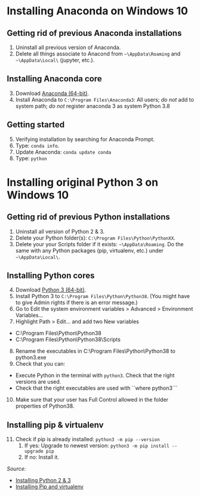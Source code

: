# Installing Anaconda on Windows 10

## Getting rid of previous Anaconda installations

1. Uninstall all previous version of Anaconda.
2. Delete all things associate to Anacond from ```~\AppData\Roaming``` and ```~\AppData\Local\``` (jupyter, etc.).

## Installing Anaconda core

3. Download [Anaconda (64-bit)](https://www.anaconda.com/products/individual/get-started).
4. Install Anaconda to ```C:\Program Files\Anaconda3```: All users; _do not_ add to system path; _do not_ register anaconda 3 as system Python 3.8

## Getting started

5. Verifying installation by searching for Anaconda Prompt.
6. Type: ```conda info```.
7. Update Anaconda: ```conda update conda```
7. Type: ```python```

# Installing original Python 3 on Windows 10

## Getting rid of previous Python installations

1. Uninstall all version of Python 2 & 3.
2. Delete your Python folder(s): ```C:\Program Files\Python\PythonXX```. 
3. Delete your your Scripts folder if it exists: ```~\AppData\Roaming```. Do the same with any Python packages (pip, virtualenv, etc.) under ```~\AppData\Local\```.

## Installing Python cores

4. Download [Python 3 (64-bit)]((https://www.python.org/downloads/)).
5. Install  Python 3 to ```C:\Program Files\Python\Python38```. (You might have to give Admin rights if there is an error message.)
6. Go to Edit the system environment variables > Advanced > Environment Variables…
7. Highlight Path > Edit… and add two New variables
  * C:\Program Files\Python\Python38
  * C:\Program Files\Python\Python38\Scripts
8. Rename the executables in  C:\Program Files\Python\Python38 to python3.exe
9. Check that you can:
  * Execute Python in the terminal with ```python3```. Check that the right versions are used.
  * Check that the right executables are used with ``where python3```
10. Make sure that your user has Full Control allowed in the folder properties of Python38.

## Installing pip & virtualenv

11. Check if pip is already installed: ```python3 -m pip --version```
    1. If yes: Upgrade to newest version:  ```python3 -m pip install --upgrade pip```
    2. If no: Install it.

_Source:_  
* [Installing Python 2 & 3](https://datascience.com.co/how-to-install-python-2-7-and-3-6-in-windows-10-add-python-path-281e7eae62a)
* [Installing Pip and virtualenv](https://packaging.python.org/guides/installing-using-pip-and-virtual-environments/)
